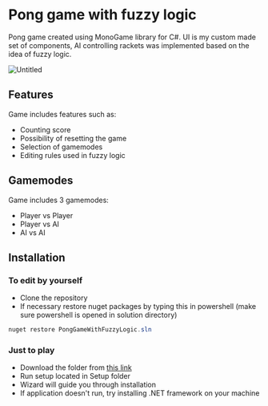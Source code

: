 # Pong game with fuzzy logic
Pong game created using MonoGame library for C#. UI is my custom made set of components, AI controlling rackets was implemented based on the idea of fuzzy logic.

![Untitled](https://github.com/user-attachments/assets/e1d73bf9-97b3-4106-968e-247130cd8167)

## Features
Game includes features such as:
 - Counting score
 - Possibility of resetting the game
 - Selection of gamemodes
 - Editing rules used in fuzzy logic
## Gamemodes
Game includes 3 gamemodes: 
  - Player vs Player
  - Player vs AI
  - AI vs AI
## Installation
### To edit by yourself 
- Clone the repository
- If necessary restore nuget packages by typing this in powershell (make sure powershell is opened in solution directory)
```powershell
nuget restore PongGameWithFuzzyLogic.sln
```
### Just to play
- Download the folder from [this link](https://download-directory.github.io/?url=https://github.com/KacperZawalski/PongGameWithFuzzyLogic/tree/master/PongGameWithFuzzyLogic/bin/releases/download/v1.0.0](https://download-directory.github.io/?url=https%3A%2F%2Fgithub.com%2FKacperZawalski%2FPongGameWithFuzzyLogic%2Ftree%2Fmaster%2FPongGameWithFuzzyLogic%2Fbin%2FRelease))
- Run setup located in Setup folder
- Wizard will guide you through installation
- If application doesn't run, try installing .NET framework on your machine


